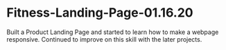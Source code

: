 # Fitness-Landing-Page-01.16.20
Built a Product Landing Page and started to learn how to make a webpage responsive. Continued to improve on this skill with the later projects.
